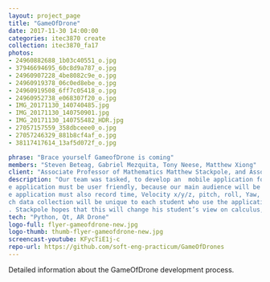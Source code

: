 ```yaml
---
layout: project_page
title: "GameOfDrone"
date: 2017-11-30 14:00:00
categories: itec3870 create
collection: itec3870_fa17
photos:
- 24960882688_1b03c40551_o.jpg
- 37946694695_60c8d9a787_o.jpg
- 24960907228_4be8082c9e_o.jpg
- 24960919378_06c0ed8ebe_o.jpg
- 24960919508_6ff7c05418_o.jpg
- 24960952738_e068307f20_o.jpg
- IMG_20171130_140740485.jpg
- IMG_20171130_140750901.jpg
- IMG_20171130_140755482_HDR.jpg
- 27057157559_358dbceee0_o.jpg
- 27057246329_881b8cf4af_o.jpg
- 38117417614_13af5d072f_o.jpg

phrase: "Brace yourself GameofDrone is coming"
members: "Steven Beteag, Gabriel Mezquita, Tony Neese, Matthew Xiong"
client: "Associate Professor of Mathematics Matthew Stackpole, and Associate Professor of Mathematics Keith Erickson"
description: "Our team was tasked, to develop an  mobile application for the IOS/Android  to control a drone. 
e application must be user friendly, because our main audience will be students who are taking Dr. Stackpole and Dr. Erickson’s calculus section. 
e application must also record time, Velocity x/y/z, pitch, roll, Yaw, Altitude.
ch data collection will be unique to each student who use the application, and will be used to make their very own calculus problems.
. Stackpole hopes that this will change his student’s view on calculus, and hope they will enjoy the subject."
tech: "Python, Qt, AR Drone"
logo-full: flyer-gameofdrone-new.jpg
logo-thumb: thumb-flyer-gameofdrone-new.jpg
screencast-youtube: KFycTiE1j-c
repo-url: https://github.com/soft-eng-practicum/GameOfDrones
---
```


Detailed information about the GameOfDrone development process.

<!-- lightgallery -->
<script src="https://code.jquery.com/jquery-2.2.4.min.js"></script>
<script src="https://cdn.jsdelivr.net/lightgallery/1.3.7/js/lightgallery.min.js"></script>
<script src="https://cdn.jsdelivr.net/g/lg-zoom"></script>

<script type="text/javascript">
    $(document).ready(function() {
    $("body").lightGallery({
    zoom: true,
    selector: 'a#lightgallery',
    selectWithin: 'body'
    });
    });
</script>

[ggc]: http://www.ggc.edu
[gunay-ggc]: http://www.ggc.edu/about-ggc/directory/cengiz-gunay
